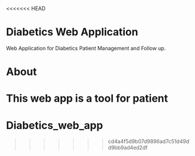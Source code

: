<<<<<<< HEAD
# Diabetics Web Application

Web Application for Diabetics Patient Management and Follow up.

# About

This web app is a tool for patient
=======
# Diabetics_web_app
>>>>>>> cd4a4f5d9b07d9896ad7c51d49dd9bb9ad4ed2df
